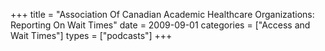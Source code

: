 +++
title = "Association Of Canadian Academic Healthcare Organizations: Reporting On Wait Times"
date = 2009-09-01
categories = ["Access and Wait Times"]
types = ["podcasts"]
+++
